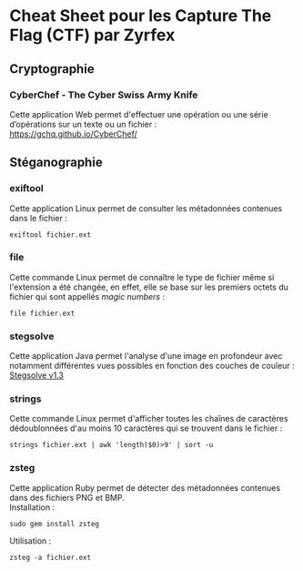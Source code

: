 # Cheat Sheet pour les Capture The Flag (CTF) par Zyrfex

## Cryptographie

### CyberChef - The Cyber Swiss Army Knife
Cette application Web permet d'effectuer une opération ou une série d’opérations sur un texte ou un fichier :  
https://gchq.github.io/CyberChef/

## Stéganographie

### exiftool
Cette application Linux permet de consulter les métadonnées contenues dans le fichier : 
```
exiftool fichier.ext
```

### file
Cette commande Linux permet de connaître le type de fichier même si l'extension a été changée, en effet, elle se base sur les premiers octets du fichier qui sont appellés _magic numbers_ : 
```
file fichier.ext
```

### stegsolve
Cette application Java permet l'analyse d'une image en profondeur avec notamment différentes vues possibles en fonction des couches de couleur :  
[Stegsolve v1.3](https://github.com/Zyrfex/CheatSheet/raw/main/Outils/Stegsolve%20v1.3.jar)

### strings
Cette commande Linux permet d'afficher toutes les chaînes de caractères dédoublonnées d'au moins 10 caractères qui se trouvent dans le fichier : 
```
strings fichier.ext | awk 'length($0)>9' | sort -u
```
### zsteg
Cette application Ruby permet de détecter des métadonnées contenues dans des fichiers PNG et BMP.  
Installation :
```
sudo gem install zsteg
```
Utilisation :
```
zsteg -a fichier.ext
```
